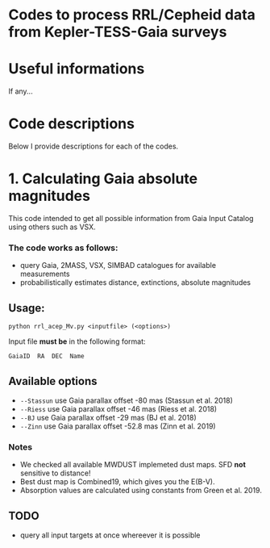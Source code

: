 # Codes to process RRL/Cepheid data from Kepler-TESS-Gaia surveys

# Useful informations

If any...

# Code descriptions

Below I provide descriptions for each of the codes.

# 1. Calculating Gaia absolute magnitudes

This code intended to get all possible information from Gaia Input Catalog using others such as VSX.

### The code works as follows:
- query Gaia, 2MASS, VSX, SIMBAD catalogues for available measurements
- probabilistically estimates distance, extinctions, absolute magnitudes

## Usage:
```
python rrl_acep_Mv.py <inputfile> (<options>)
```
Input file __must be__ in the following format:
```
GaiaID  RA  DEC  Name
```

## Available options
 - `--Stassun` use Gaia parallax offset -80   mas (Stassun et al. 2018)
 - `--Riess`   use Gaia parallax offset -46   mas (Riess et al. 2018)
 - `--BJ`      use Gaia parallax offset -29   mas (BJ et al. 2018)
 - `--Zinn`    use Gaia parallax offset -52.8 mas (Zinn et al. 2019)
 
 ### Notes
 
 - We checked all available MWDUST implemeted dust maps. SFD __not__ sensitive to distance!
 - Best dust map is Combined19, which gives you the E(B-V).
 - Absorption values are calculated using constants from Green et al. 2019.
 
 ## TODO
 - query all input targets at once whereever it is possible
 
 
